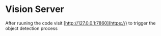 # **Vision** **Server**

After ruuning the code visit [http://127.0.0.1:7860](https://)
to trigger the object detection process
